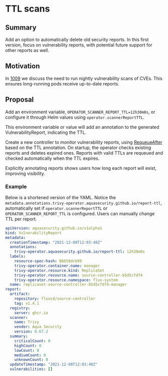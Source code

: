 # TTL scans

## Summary

Add an option to automatically delete old security reports. In this first version, focus on vulnerability reports, with potential future support for other reports as well.

## Motivation

In [1009](https://github.com/aquasecurity/trivy-operator/issues/1009) we discuss the need to run nightly vulnerability scans of CVEs. This ensures long-running pods receive up-to-date reports.

## Proposal

Add an environment variable, `OPERATOR_SCANNER_REPORT_TTL=12h30m0s`, or configure it through Helm values using `operator.scannerReportTTL`.

This environment variable or value will add an annotation to the generated VulnerabilityReport, indicating the TTL.

Create a new controller to monitor vulnerability reports, using [RequeueAfter](https://pkg.go.dev/sigs.k8s.io/controller-runtime/pkg/reconcile#Result) based on the TTL annotation. On startup, the operator checks existing reports and deletes expired ones. Reports with valid TTLs are requeued and checked automatically when the TTL expires.

Explicitly annotating reports shows users how long each report will exist, improving visibility.

### Example

Below is a shortened version of the YAML. Notice the `metadata.annotations.trivy-operator.aquasecurity.github.io/report-ttl`, automatically set if `operator.scannerReportTTL` or `OPERATOR_SCANNER_REPORT_TTL` is configured. Users can manually change TTL per report.

```vulnerabilityReport.yaml
apiVersion: aquasecurity.github.io/v1alpha1
kind: VulnerabilityReport
metadata:
  creationTimestamp: "2021-12-08T12:03:48Z"
  annotations:
    trivy-operator.aquasecurity.github.io/report-ttl: 12h30m0s
  labels:
    resource-spec-hash: 86b58dcb99
    trivy-operator.container.name: manager
    trivy-operator.resource.kind: ReplicaSet
    trivy-operator.resource.name: source-controller-b5d5cfdf4
    trivy-operator.resource.namespace: flux-system
  name: replicaset-source-controller-b5d5cfdf4-manager
report:
  artifact:
    repository: fluxcd/source-controller
    tag: v1.4.1
  registry:
    server: ghcr.io
  scanner:
    name: Trivy
    vendor: Aqua Security
    version: 0.67.2
  summary:
    criticalCount: 0
    highCount: 0
    lowCount: 0
    mediumCount: 0
    unknownCount: 0
  updateTimestamp: "2021-12-08T12:03:48Z"
  vulnerabilities: []
```
